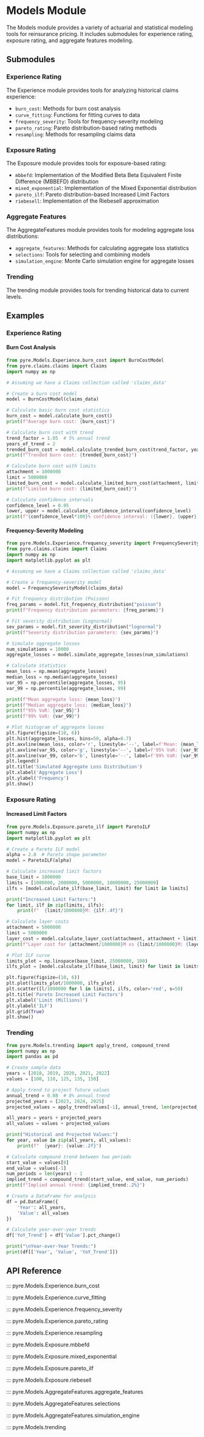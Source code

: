 # Models Module

The Models module provides a variety of actuarial and statistical modeling tools for reinsurance pricing. It includes submodules for experience rating, exposure rating, and aggregate features modeling.

## Submodules

### Experience Rating

The Experience module provides tools for analyzing historical claims experience:

- `burn_cost`: Methods for burn cost analysis
- `curve_fitting`: Functions for fitting curves to data
- `frequency_severity`: Tools for frequency-severity modeling
- `pareto_rating`: Pareto distribution-based rating methods
- `resampling`: Methods for resampling claims data

### Exposure Rating

The Exposure module provides tools for exposure-based rating:

- `mbbefd`: Implementation of the Modified Beta Beta Equivalent Finite Difference (MBBEFD) distribution
- `mixed_exponential`: Implementation of the Mixed Exponential distribution
- `pareto_ilf`: Pareto distribution-based Increased Limit Factors
- `riebesell`: Implementation of the Riebesell approximation

### Aggregate Features

The AggregateFeatures module provides tools for modeling aggregate loss distributions:

- `aggregate_features`: Methods for calculating aggregate loss statistics
- `selections`: Tools for selecting and combining models
- `simulation_engine`: Monte Carlo simulation engine for aggregate losses

### Trending

The trending module provides tools for trending historical data to current levels.

## Examples

### Experience Rating

#### Burn Cost Analysis

```python
from pyre.Models.Experience.burn_cost import BurnCostModel
from pyre.claims.claims import Claims
import numpy as np

# Assuming we have a Claims collection called 'claims_data'

# Create a burn cost model
model = BurnCostModel(claims_data)

# Calculate basic burn cost statistics
burn_cost = model.calculate_burn_cost()
print(f"Average burn cost: {burn_cost}")

# Calculate burn cost with trend
trend_factor = 1.05  # 5% annual trend
years_of_trend = 2
trended_burn_cost = model.calculate_trended_burn_cost(trend_factor, years_of_trend)
print(f"Trended burn cost: {trended_burn_cost}")

# Calculate burn cost with limits
attachment = 1000000
limit = 5000000
limited_burn_cost = model.calculate_limited_burn_cost(attachment, limit)
print(f"Limited burn cost: {limited_burn_cost}")

# Calculate confidence intervals
confidence_level = 0.95
lower, upper = model.calculate_confidence_interval(confidence_level)
print(f"{confidence_level*100}% confidence interval: ({lower}, {upper})")
```

#### Frequency-Severity Modeling

```python
from pyre.Models.Experience.frequency_severity import FrequencySeverityModel
from pyre.claims.claims import Claims
import numpy as np
import matplotlib.pyplot as plt

# Assuming we have a Claims collection called 'claims_data'

# Create a frequency-severity model
model = FrequencySeverityModel(claims_data)

# Fit frequency distribution (Poisson)
freq_params = model.fit_frequency_distribution("poisson")
print(f"Frequency distribution parameters: {freq_params}")

# Fit severity distribution (Lognormal)
sev_params = model.fit_severity_distribution("lognormal")
print(f"Severity distribution parameters: {sev_params}")

# Simulate aggregate losses
num_simulations = 10000
aggregate_losses = model.simulate_aggregate_losses(num_simulations)

# Calculate statistics
mean_loss = np.mean(aggregate_losses)
median_loss = np.median(aggregate_losses)
var_95 = np.percentile(aggregate_losses, 95)
var_99 = np.percentile(aggregate_losses, 99)

print(f"Mean aggregate loss: {mean_loss}")
print(f"Median aggregate loss: {median_loss}")
print(f"95% VaR: {var_95}")
print(f"99% VaR: {var_99}")

# Plot histogram of aggregate losses
plt.figure(figsize=(10, 6))
plt.hist(aggregate_losses, bins=50, alpha=0.7)
plt.axvline(mean_loss, color='r', linestyle='--', label=f'Mean: {mean_loss:.2f}')
plt.axvline(var_95, color='g', linestyle='--', label=f'95% VaR: {var_95:.2f}')
plt.axvline(var_99, color='b', linestyle='--', label=f'99% VaR: {var_99:.2f}')
plt.legend()
plt.title('Simulated Aggregate Loss Distribution')
plt.xlabel('Aggregate Loss')
plt.ylabel('Frequency')
plt.show()
```

### Exposure Rating

#### Increased Limit Factors

```python
from pyre.Models.Exposure.pareto_ilf import ParetoILF
import numpy as np
import matplotlib.pyplot as plt

# Create a Pareto ILF model
alpha = 2.0  # Pareto shape parameter
model = ParetoILF(alpha)

# Calculate increased limit factors
base_limit = 1000000
limits = [1000000, 2000000, 5000000, 10000000, 25000000]
ilfs = [model.calculate_ilf(base_limit, limit) for limit in limits]

print("Increased Limit Factors:")
for limit, ilf in zip(limits, ilfs):
    print(f"  {limit/1000000}M: {ilf:.4f}")

# Calculate layer costs
attachment = 5000000
limit = 5000000
layer_cost = model.calculate_layer_cost(attachment, attachment + limit)
print(f"Layer cost for {attachment/1000000}M xs {limit/1000000}M: {layer_cost:.4f}")

# Plot ILF curve
limits_plot = np.linspace(base_limit, 25000000, 100)
ilfs_plot = [model.calculate_ilf(base_limit, limit) for limit in limits_plot]

plt.figure(figsize=(10, 6))
plt.plot(limits_plot/1000000, ilfs_plot)
plt.scatter([l/1000000 for l in limits], ilfs, color='red', s=50)
plt.title('Pareto Increased Limit Factors')
plt.xlabel('Limit (Millions)')
plt.ylabel('ILF')
plt.grid(True)
plt.show()
```

### Trending

```python
from pyre.Models.trending import apply_trend, compound_trend
import numpy as np
import pandas as pd

# Create sample data
years = [2018, 2019, 2020, 2021, 2022]
values = [100, 110, 125, 135, 150]

# Apply trend to project future values
annual_trend = 0.08  # 8% annual trend
projected_years = [2023, 2024, 2025]
projected_values = apply_trend(values[-1], annual_trend, len(projected_years))

all_years = years + projected_years
all_values = values + projected_values

print("Historical and Projected Values:")
for year, value in zip(all_years, all_values):
    print(f"  {year}: {value:.2f}")

# Calculate compound trend between two periods
start_value = values[0]
end_value = values[-1]
num_periods = len(years) - 1
implied_trend = compound_trend(start_value, end_value, num_periods)
print(f"Implied annual trend: {implied_trend:.2%}")

# Create a DataFrame for analysis
df = pd.DataFrame({
    'Year': all_years,
    'Value': all_values
})

# Calculate year-over-year trends
df['YoY_Trend'] = df['Value'].pct_change()

print("\nYear-over-Year Trends:")
print(df[['Year', 'Value', 'YoY_Trend']])
```

## API Reference

::: pyre.Models.Experience.burn_cost

::: pyre.Models.Experience.curve_fitting

::: pyre.Models.Experience.frequency_severity

::: pyre.Models.Experience.pareto_rating

::: pyre.Models.Experience.resampling

::: pyre.Models.Exposure.mbbefd

::: pyre.Models.Exposure.mixed_exponential

::: pyre.Models.Exposure.pareto_ilf

::: pyre.Models.Exposure.riebesell

::: pyre.Models.AggregateFeatures.aggregate_features

::: pyre.Models.AggregateFeatures.selections

::: pyre.Models.AggregateFeatures.simulation_engine

::: pyre.Models.trending